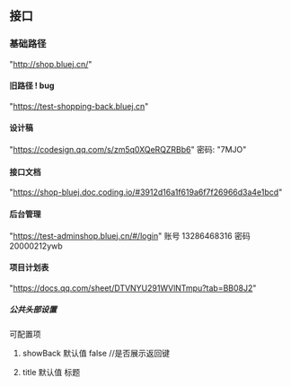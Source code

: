 ## 接口

### 基础路径

"http://shop.bluej.cn/"

#### 旧路径 ! bug

"https://test-shopping-back.bluej.cn"

#### 设计稿

"https://codesign.qq.com/s/zm5q0XQeRQZRBb6" 密码: "7MJO"

#### 接口文档

"https://shop-bluej.doc.coding.io/#3912d16a1f619a6f7f26966d3a4e1bcd"

#### 后台管理

"https://test-adminshop.bluej.cn/#/login"
账号 13286468316
密码 20000212ywb

#### 项目计划表
"https://docs.qq.com/sheet/DTVNYU291WVlNTmpu?tab=BB08J2"

##### 公共头部设置
可配置项

1. showBack 默认值 false //是否展示返回键

2. title 默认值 标题
